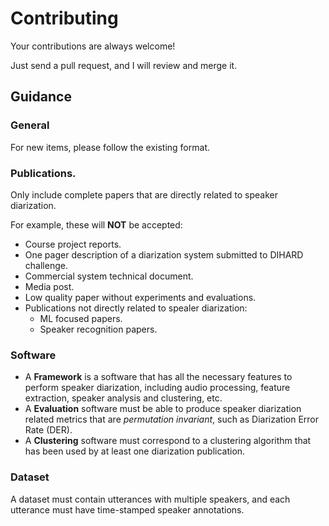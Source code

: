 # Contributing

Your contributions are always welcome!

Just send a pull request, and I will review and merge it.

## Guidance

### General

For new items, please follow the existing format.

### Publications.

Only include complete papers that are directly related to speaker diarization.

For example, these will **NOT** be accepted:
* Course project reports.
* One pager description of a diarization system submitted to DIHARD challenge.
* Commercial system technical document.
* Media post.
* Low quality paper without experiments and evaluations.
* Publications not directly related to spealer diarization:
  * ML focused papers.
  * Speaker recognition papers.

### Software

* A **Framework** is a software that has all the necessary features to perform
  speaker diarization, including audio processing, feature extraction,
  speaker analysis and clustering, etc.
* A **Evaluation** software must be able to produce speaker diarization related
  metrics that are *permutation invariant*, such as Diarization Error Rate
  (DER).
* A **Clustering** software must correspond to a clustering algorithm that has
  been used by at least one diarization publication.

### Dataset

A dataset must contain utterances with multiple speakers, and each utterance
must have time-stamped speaker annotations.
